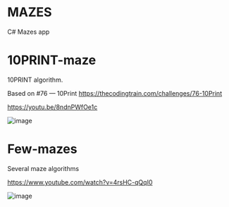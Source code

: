 # MAZES
C# Mazes app


# 10PRINT-maze

10PRINT algorithm.

Based on #76 — 10Print  https://thecodingtrain.com/challenges/76-10Print

https://youtu.be/8ndnPWfOe1c

![image](https://github.com/user-attachments/assets/6a39e4f9-8e31-4c73-9bd1-b3440b9960fc)


# Few-mazes

Several maze algorithms

https://www.youtube.com/watch?v=4rsHC-qQqI0

![image](https://github.com/tltrus/MAZES/assets/77125487/fe2638b2-9384-46e2-b8c7-b3472772ebf9)
